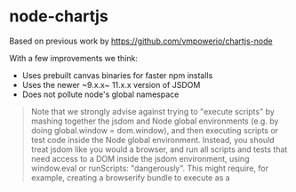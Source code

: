 # node-chartjs

Based on previous work by https://github.com/vmpowerio/chartjs-node

With a few improvements we think:

- Uses prebuilt canvas binaries for faster npm installs
- Uses the newer ~9.x.x~ 11.x.x version of JSDOM
- Does not pollute node's global namespace

> Note that we strongly advise against trying to "execute scripts" by mashing together the jsdom and Node global environments (e.g. by doing global.window = dom.window), and then executing scripts or test code inside the Node global environment. Instead, you should treat jsdom like you would a browser, and run all scripts and tests that need access to a DOM inside the jsdom environment, using window.eval or runScripts: "dangerously". This might require, for example, creating a browserify bundle to execute as a <script> element—just like you would in a browser.


[canvas-prebuilt](https://github.com/node-gfx/node-canvas-prebuilt) - prebuilt node-canvas binaries published to NPM. Speeds up install time 🚀

[node-canvas](https://github.com/Automattic/node-canvas) - a Cairo backed Canvas implementation for NodeJS. [read installation wiki](https://github.com/Automattic/node-canvas/wiki/_pages).

[jsdom](https://github.com/jsdom/jsdom) - a implementation of the WHATWG DOM and HTML standards for use with node.js



## Getting Started

### Peer Dependencies

You'll need to npm install `chart.js`. This library will pick up the exact version you end up installing.

### Cairo

Before installing this library you'll need to install Cairo for your system. The instructions for the most common platforms can be found [here](https://github.com/Automattic/node-canvas#installation).

Now you're ready to install the package:

```
npm install node-chartjs
```

## Usage

```js
const Chart = require('node-chartjs')
const chart = new ChartJs(200, 200) // 1000 x 1000 is default

chart.makeChart({ ... })
.then(res => {
  chart.drawChart()

  chart.toFile('test.line.png')
    .then(_ => {
      // file is written
    })
})
```

See examples folder for more